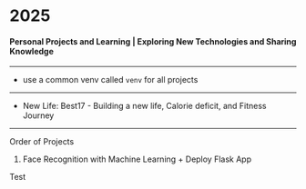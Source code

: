 # 2025
#### Personal Projects and Learning | Exploring New Technologies and Sharing Knowledge

---

- use a common venv called `venv` for all projects

--- 

- New Life: Best17 -  Building a new life, Calorie deficit, and Fitness Journey

---
Order of Projects

1. Face Recognition with Machine Learning + Deploy Flask App


Test
